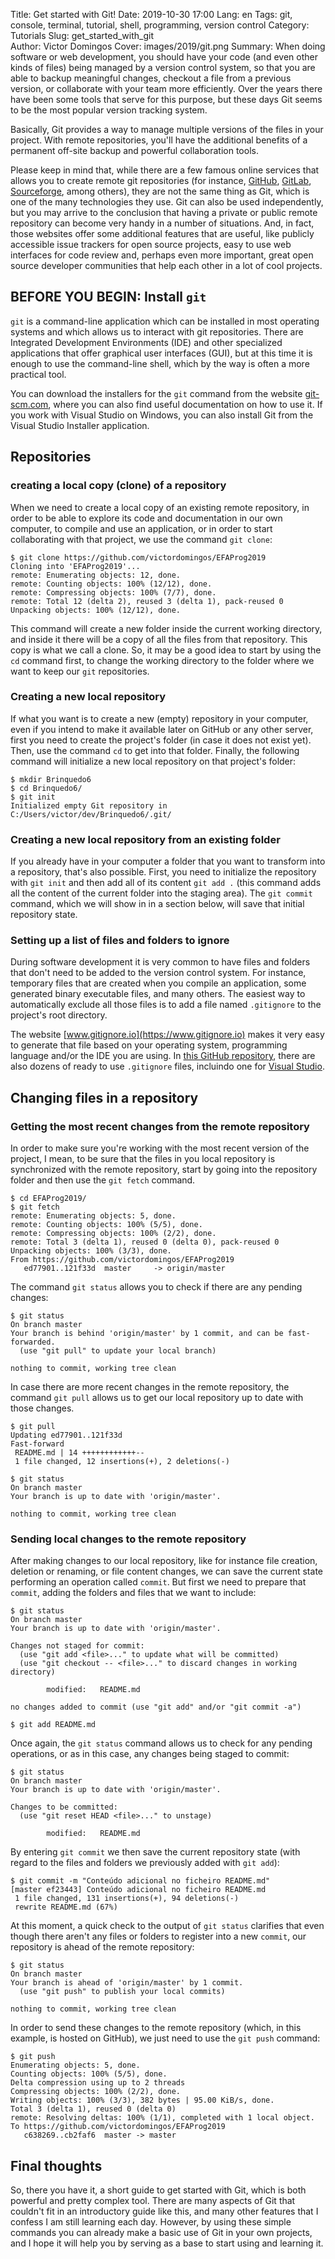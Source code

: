 Title: Get started with Git!
Date: 2019-10-30 17:00
Lang: en
Tags: git, console, terminal, tutorial, shell, programming, version control
Category: Tutorials
Slug: get_started_with_git  
Author: Victor Domingos
Cover: images/2019/git.png
Summary: When doing software or web development, you should have your code (and even other kinds of files) being managed by a version control system, so that you are able to backup meaningful changes, checkout a file from a previous version, or collaborate with your team more efficiently. Over the years there have been some tools that serve for this purpose, but these days Git seems to be the most popular version tracking system.

Basically, Git provides a way to manage multiple versions of the files in your project. With remote repositories, you'll have the additional benefits of a permanent off-site backup and powerful collaboration tools.

Please keep in mind that, while there are a few famous online services that allows you to create remote git repositories (for instance, [GitHub](https://github.com), [GitLab](htts://gitlab.com), [Sourceforge](https://sourceforge.net), among others), they are not the same thing as Git, which is one of the many technologies they use. Git can also be used independently, but you may arrive to the conclusion that having a private or public remote repository can become very handy in a number of situations. And, in fact, those websites offer some additional features that are useful, like publicly accessible issue trackers for open source projects, easy to use web interfaces for code review and, perhaps even more important, great open source developer communities that help each other in a lot of cool projects.

## BEFORE YOU BEGIN: Install `git`
`git` is a command-line application which can be installed in most operating systems and which allows us to interact with git repositories. There are Integrated Development Environments (IDE) and other specialized applications that offer graphical user interfaces (GUI), but at this time it is enough to use the command-line shell, which by the way is often a more practical tool. 

You can download the installers for the `git` command from the website [git-scm.com](https://git-scm.com/), where you can also find useful documentation on how to use it. If you work with Visual Studio on Windows, you can also install Git from the Visual Studio Installer application.



## Repositories 
### creating a local copy (clone) of a repository 

When we need to create a local copy of an existing remote repository, in order to be able to explore its code and documentation in our own computer, to compile and use an application, or in order to start collaborating with that project, we use the command `git clone`:

```console
$ git clone https://github.com/victordomingos/EFAProg2019
Cloning into 'EFAProg2019'...
remote: Enumerating objects: 12, done.
remote: Counting objects: 100% (12/12), done.
remote: Compressing objects: 100% (7/7), done.
remote: Total 12 (delta 2), reused 3 (delta 1), pack-reused 0
Unpacking objects: 100% (12/12), done.
```

This command will create a new folder inside the current working directory, and inside it there will be a copy of all the files from that repository. This copy is what we call a clone. So, it may be a good idea to start by using the `cd` command first, to change the working directory to the folder where we want to keep our `git` repositories.


### Creating a new local repository

If what you want is to create a new (empty) repository in your computer, even if you intend to make it available later on GitHub or any other server, first you need to create the project's folder (in case it does not exist yet). Then, use the command `cd` to get into that folder. Finally, the following command will initialize a new local repository on that project's folder:

```console
$ mkdir Brinquedo6
$ cd Brinquedo6/
$ git init
Initialized empty Git repository in C:/Users/victor/dev/Brinquedo6/.git/
```


### Creating a new local repository from an existing folder

If you already have in your computer a folder that you want to transform into a repository, that's also possible. First, you need to initialize the repository with `git init` and then add all of its content `git add .` (this command adds all the content of the current folder into the staging area). The `git commit` command, which we will show in in a section below, will save that initial repository state.



### Setting up a list of files and folders to ignore

During software development it is very common to have files and folders that don't need to be added to the version control system. For instance, temporary files that are created when you compile an application, some generated binary executable files, and many others. The easiest way to automatically exclude all those files is to add a file named `.gitignore` to the project's root directory.

The website [www.gitignore.io](https://www.gitignore.io) makes it very easy to generate that file based on your operating system, programming language and/or the IDE you are using. In [this GitHub repository](https://github.com/github/gitignore), there are also dozens of ready to use `.gitignore` files, incluindo one for [Visual Studio](https://github.com/github/gitignore/blob/master/VisualStudio.gitignore).




## Changing files in a repository 

### Getting the most recent changes from the remote repository

In order to make sure you're working with the most recent version of the project, I mean, to be sure that the files in you local repository is synchronized with the remote repository, start by going into the repository folder and then use the `git fetch` command.

```console
$ cd EFAProg2019/
$ git fetch
remote: Enumerating objects: 5, done.
remote: Counting objects: 100% (5/5), done.
remote: Compressing objects: 100% (2/2), done.
remote: Total 3 (delta 1), reused 0 (delta 0), pack-reused 0
Unpacking objects: 100% (3/3), done.
From https://github.com/victordomingos/EFAProg2019
   ed77901..121f33d  master     -> origin/master
```

The command `git status` allows you to check if there are any pending changes:

```console
$ git status
On branch master
Your branch is behind 'origin/master' by 1 commit, and can be fast-forwarded.
  (use "git pull" to update your local branch)

nothing to commit, working tree clean

```

In case there are more recent changes in the remote repository, the command `git pull` allows us to get our local repository up to date with those changes. 

```console
$ git pull
Updating ed77901..121f33d
Fast-forward
 README.md | 14 ++++++++++++--
 1 file changed, 12 insertions(+), 2 deletions(-)

$ git status
On branch master
Your branch is up to date with 'origin/master'.

nothing to commit, working tree clean
```



### Sending local changes to the remote repository

After making changes to our local repository, like for instance file creation, deletion or renaming, or file content changes, we can save the current state performing an operation called `commit`. But first we need to prepare that `commit`, adding the folders and files that we want to include:

```console
$ git status
On branch master
Your branch is up to date with 'origin/master'.

Changes not staged for commit:
  (use "git add <file>..." to update what will be committed)
  (use "git checkout -- <file>..." to discard changes in working directory)

        modified:   README.md

no changes added to commit (use "git add" and/or "git commit -a")

$ git add README.md
```

Once again, the `git status` command allows us to check for any pending operations, or as in this case, any changes being staged to commit:

```console
$ git status
On branch master
Your branch is up to date with 'origin/master'.

Changes to be committed:
  (use "git reset HEAD <file>..." to unstage)

        modified:   README.md
```

By entering `git commit` we then save the current repository state (with regard to the files and folders we previously added with `git add`):

```console
$ git commit -m "Conteúdo adicional no ficheiro README.md"
[master ef23443] Conteúdo adicional no ficheiro README.md
 1 file changed, 131 insertions(+), 94 deletions(-)
 rewrite README.md (67%)
```

At this moment, a quick check to the output of `git status` clarifies that even though there aren't any files or folders to register into a new `commit`, our repository is ahead of the remote repository:

```console
$ git status
On branch master
Your branch is ahead of 'origin/master' by 1 commit.
  (use "git push" to publish your local commits)

nothing to commit, working tree clean
``` 

In order to send these changes to the remote repository (which, in this example, is hosted on GitHub), we just need to use the `git push` command:

```console
$ git push
Enumerating objects: 5, done.
Counting objects: 100% (5/5), done.
Delta compression using up to 2 threads
Compressing objects: 100% (2/2), done.
Writing objects: 100% (3/3), 382 bytes | 95.00 KiB/s, done.
Total 3 (delta 1), reused 0 (delta 0)
remote: Resolving deltas: 100% (1/1), completed with 1 local object.
To https://github.com/victordomingos/EFAProg2019
   c638269..cb2faf6  master -> master
```

## Final thoughts

So, there you have it, a short guide to get started with Git, which is both powerful and pretty complex tool. There are many aspects of Git that couldn't fit in an introductory guide like this, and many other features that I confess I am still learning each day. However, by using these simple commands you can already make a basic use of Git in your own projects, and I hope it will help you by serving as a base to start using and learning it.

